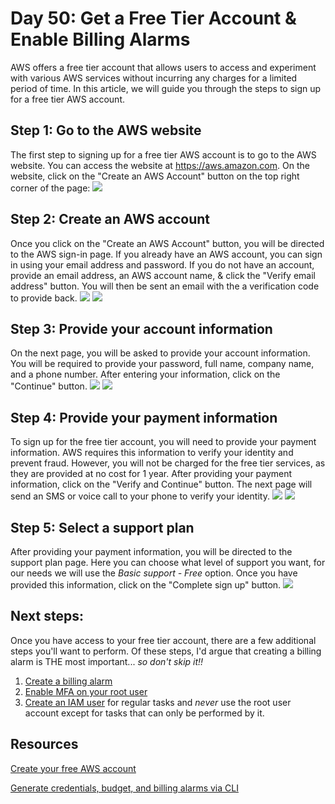 # Day 50: Get a Free Tier Account & Enable Billing Alarms

AWS offers a free tier account that allows users to access and experiment with various AWS services without incurring any charges for a limited period of time. In this article, we will guide you through the steps to sign up for a free tier AWS account.

## Step 1: Go to the AWS website

The first step to signing up for a free tier AWS account is to go to the AWS website. You can access the website at https://aws.amazon.com. On the website, click on the "Create an AWS Account" button on the top right corner of the page:
![](images/day50-1.png)

## Step 2: Create an AWS account

Once you click on the "Create an AWS Account" button, you will be directed to the AWS sign-in page. If you already have an AWS account, you can sign in using your email address and password. If you do not have an account, provide an email address, an AWS account name, & click the "Verify email address" button. You will then be sent an email with the a verification code to provide back. 
![](images/day50-2.png)
![](images/day50-3.png)

## Step 3: Provide your account information

On the next page, you will be asked to provide your account information. You will be required to provide your password, full name, company name, and a phone number. After entering your information, click on the "Continue" button.
![](images/day50-5.png)
![](images/day50-4.png)


## Step 4: Provide your payment information

To sign up for the free tier account, you will need to provide your payment information. AWS requires this information to verify your identity and prevent fraud. However, you will not be charged for the free tier services, as they are provided at no cost for 1 year. After providing your payment information, click on the "Verify and Continue" button. The next page will send an SMS or voice call to your phone to verify your identity.
![](images/day50-6.png)
![](images/day50-7.png)

## Step 5: Select a support plan

After providing your payment information, you will be directed to the support plan page. Here you can choose what level of support you want, for our needs we will use the *Basic support - Free* option. Once you have provided this information, click on the "Complete sign up" button.
![](images/day50-8.png)

## Next steps:

Once you have access to your free tier account, there are a few additional steps you'll want to perform. Of these steps, I'd argue that creating a billing alarm is THE most important... *so don't skip it!!* 
1. [Create a billing alarm](https://docs.aws.amazon.com/AmazonCloudWatch/latest/monitoring/monitor_estimated_charges_with_cloudwatch.html)
2. [Enable MFA on your root user](https://docs.aws.amazon.com/accounts/latest/reference/root-user-mfa.html) 
3. [Create an IAM user](https://docs.aws.amazon.com/IAM/latest/UserGuide/id_users_create.html) for regular tasks and *never* use the root user account except for tasks that can only be performed by it. 

## Resources
[Create your free AWS account](https://youtu.be/uZT8dA3G-S4)

[Generate credentials, budget, and billing alarms via CLI](https://youtu.be/OdUnNuKylHg)

